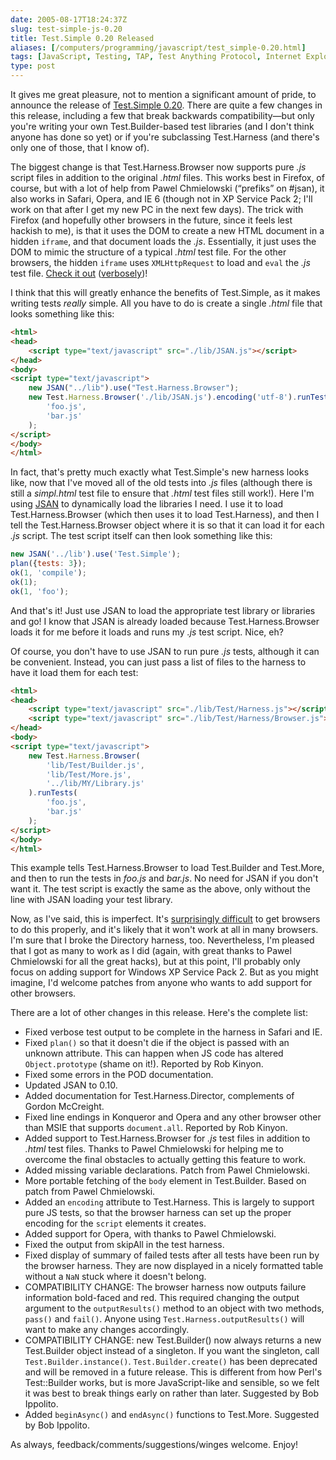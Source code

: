 ```yaml
--- 
date: 2005-08-17T18:24:37Z
slug: test-simple-js-0.20
title: Test.Simple 0.20 Released
aliases: [/computers/programming/javascript/test_simple-0.20.html]
tags: [JavaScript, Testing, TAP, Test Anything Protocol, Internet Explorer, Safari, Firefox, Opera]
type: post
---
```


It gives me great pleasure, not to mention a significant amount of pride, to
announce the release of [Test.Simple 0.20]. There are quite a few changes in
this release, including a few that break backwards compatibility—but only you're
writing your own Test.Builder-based test libraries (and I don't think anyone has
done so yet) or if you're subclassing Test.Harness (and there's only one of
those, that I know of).

The biggest change is that Test.Harness.Browser now supports pure *.js* script
files in addition to the original *.html* files. This works best in Firefox, of
course, but with a lot of help from Pawel Chmielowski (“prefiks” on \#jsan), it
also works in Safari, Opera, and IE 6 (though not in XP Service Pack 2; I'll
work on that after I get my new PC in the next few days). The trick with Firefox
(and hopefully other browsers in the future, since it feels lest hackish to me),
is that it uses the DOM to create a new HTML document in a hidden `iframe`, and
that document loads the *.js*. Essentially, it just uses the DOM to mimic the
structure of a typical *.html* test file. For the other browsers, the hidden
`iframe` uses `XMLHttpRequest` to load and `eval` the *.js* test file. [Check it
out][] ([verbosely])!

I think that this will greatly enhance the benefits of Test.Simple, as it makes
writing tests *really* simple. All you have to do is create a single *.html*
file that looks something like this:

``` html
<html>
<head>
    <script type="text/javascript" src="./lib/JSAN.js"></script>
</head>
<body>
<script type="text/javascript">
    new JSAN("../lib").use("Test.Harness.Browser");
    new Test.Harness.Browser('./lib/JSAN.js').encoding('utf-8').runTests(
        'foo.js',
        'bar.js'
    );
</script>
</body>
</html>
```

In fact, that's pretty much exactly what Test.Simple's new harness looks like,
now that I've moved all of the old tests into *.js* files (although there is
still a *simpl.html* test file to ensure that *.html* test files still work!).
Here I'm using [JSAN] to dynamically load the libraries I need. I use it to load
Test.Harness.Browser (which then uses it to load Test.Harness), and then I tell
the Test.Harness.Browser object where it is so that it can load it for each
*.js* script. The test script itself can then look something like this:

``` js
new JSAN('../lib').use('Test.Simple');
plan({tests: 3});
ok(1, 'compile');
ok(1);
ok(1, 'foo');
```

And that's it! Just use JSAN to load the appropriate test library or libraries
and go! I know that JSAN is already loaded because Test.Harness.Browser loads it
for me before it loads and runs my *.js* test script. Nice, eh?

Of course, you don't have to use JSAN to run pure *.js* tests, although it can
be convenient. Instead, you can just pass a list of files to the harness to have
it load them for each test:

``` html
<html>
<head>
    <script type="text/javascript" src="./lib/Test/Harness.js"></script>
    <script type="text/javascript" src="./lib/Test/Harness/Browser.js"></script>
</head>
<body>
<script type="text/javascript">
    new Test.Harness.Browser(
        'lib/Test/Builder.js',
        'lib/Test/More.js',
        '../lib/MY/Library.js'
    ).runTests(
        'foo.js',
        'bar.js'
    );
</script>
</body>
</html>
```

This example tells Test.Harness.Browser to load Test.Builder and Test.More, and
then to run the tests in *foo.js* and *bar.js*. No need for JSAN if you don't
want it. The test script is exactly the same as the above, only without the line
with JSAN loading your test library.

Now, as I've said, this is imperfect. It's [surprisingly difficult] to get
browsers to do this properly, and it's likely that it won't work at all in many
browsers. I'm sure that I broke the Directory harness, too. Nevertheless, I'm
pleased that I got as many to work as I did (again, with great thanks to Pawel
Chmielowski for all the great hacks), but at this point, I'll probably only
focus on adding support for Windows XP Service Pack 2. But as you might imagine,
I'd welcome patches from anyone who wants to add support for other browsers.

There are a lot of other changes in this release. Here's the complete list:

-   Fixed verbose test output to be complete in the harness in Safari and IE.
-   Fixed `plan()` so that it doesn't die if the object is passed with an
    unknown attribute. This can happen when JS code has altered
    `Object.prototype` (shame on it!). Reported by Rob Kinyon.
-   Fixed some errors in the POD documentation.
-   Updated JSAN to 0.10.
-   Added documentation for Test.Harness.Director, complements of Gordon
    McCreight.
-   Fixed line endings in Konqueror and Opera and any other browser other than
    MSIE that supports `document.all`. Reported by Rob Kinyon.
-   Added support to Test.Harness.Browser for *.js* test files in addition to
    *.html* test files. Thanks to Pawel Chmielowski for helping me to overcome
    the final obstacles to actually getting this feature to work.
-   Added missing variable declarations. Patch from Pawel Chmielowski.
-   More portable fetching of the `body` element in Test.Builder. Based on patch
    from Pawel Chmielowski.
-   Added an `encoding` attribute to Test.Harness. This is largely to support
    pure JS tests, so that the browser harness can set up the proper encoding
    for the `script` elements it creates.
-   Added support for Opera, with thanks to Pawel Chmielowski.
-   Fixed the output from skipAll in the test harness.
-   Fixed display of summary of failed tests after all tests have been run by
    the browser harness. They are now displayed in a nicely formatted table
    without a `NaN` stuck where it doesn't belong.
-   COMPATIBILITY CHANGE: The browser harness now outputs failure information
    bold-faced and red. This required changing the output argument to the
    `outputResults()` method to an object with two methods, `pass()` and
    `fail()`. Anyone using `Test.Harness.outputResults()` will want to make any
    changes accordingly.
-   COMPATIBILITY CHANGE: new Test.Builder() now always returns a new
    Test.Builder object instead of a singleton. If you want the singleton, call
    `Test.Builder.instance()`. `Test.Builder.create()` has been deprecated and
    will be removed in a future release. This is different from how Perl's
    Test::Builder works, but is more JavaScript-like and sensible, so we felt it
    was best to break things early on rather than later. Suggested by Bob
    Ippolito.
-   Added `beginAsync()` and `endAsync()` functions to Test.More. Suggested by
    Bob Ippolito.

As always, feedback/comments/suggestions/winges welcome. Enjoy!

  [Test.Simple 0.20]: http://www.openjsan.org/doc/t/th/theory/Test/Simple/0.20/index.html
    "Download Test.Simple 0.20 from JSAN"
  [Check it out]: http://www.openjsan.org/src/t/th/theory/Test.Simple-0.20/tests/index.html
    "Run the Test.Simple test harness now!"
  [verbosely]: http://www.openjsan.org/src/t/th/theory/Test.Simple-0.20/tests/index.html?verbose=1
    "Run the Test.Simple test harness verbosely!"
  [JSAN]: http://www.openjsan.org/doc/c/cw/cwest/JSAN/
    "Download JSAN and start using JavaScript Libraries!"
  [surprisingly difficult]: /programming/javascript/need_js_genius.html
    "Plea for Help from JavaScript Geniuses"

